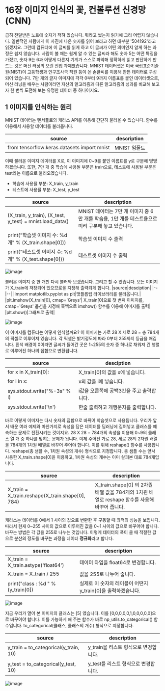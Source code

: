 # 16장 이미지 인식의 꽃, 컨볼루션 신경망(CNN)

급히 전달받은 노트에 숫자가 적혀 있습니다. 뭐라고 썼는지 읽기에 그리 어렵지 않습니다. 일반적인 사람에게 이 사진에 나온 숫자를 읽어 보라고 하면 대부분 '504192'라고 읽겠지요.
그런데 컴퓨터에 이 글씨를 읽게 하고 이 글씨가 어떤 의미인지 알게 하는 과정은 쉽지 않습니다. 사람이 볼 때는 쉽게 알 수 있는 글씨라 해도 숫자 5는 어떤 특징을 가졌고, 숫자 9는 
6과 어떻게 다른지 기계가 스스로 파악해 정확하게 읽고 판단하게 만드는 것은 머신 러닝의 오랜 진입 과제였습니다.
MNIST 데이터셋은 미국 국립표준기술원(NIST)이 고등학생과 인구조사국 직원 등이 쓴 손글씨를 이용해 만든 데이터로 구성되어 있습니다.
7만 개의 글자 이미지에 각각 0부터 9까지 이름표를 붙인 데이터셋으로, 머신 러닝을 배우는 사람이라면 자신의 알고리즘과 다른 알고리즘의 성과를 비교해 보고자 한 번씩 도전해 보는
유명한 데이터 중 하나이지요.

## 1 이미지를 인식하는 원리

MNIST 데이터는 텐서플로의 케라스 API를 이용해 간단히 불러올 수 있습니다. 함수를 이용해서 사용할 데이터를 불러옵니다.

|source|description|
|--|--|
|from tensorflow.keras.datasets import mnist|MNIST 임폴트|

이때 불러온 이미지 데이터를 X로, 이 이미지에 0~9를 붙인 이름표를 y로 구분해 명명하겠습니다. 또한, 7만 개 중 학습에 사용될 부분은 train으로, 
테스트에 사용될 부분은 test라는 이름으로 불러오겠습니다.

- 학습에 사용될 부분: X_train, y_train
- 테스트에 사용될 부분: X_test, y_test

|source|description|
|--|--|
|(X_train, y_train), (X_test, y_test) = mnist.load_data()| MNIST 데이터는 7만 개 이미지 중 6만 개를 학습용, 1만 개를 테스트용으로 미리 구분해 놓고 있습니다.|
|print("학습셋 이미지 수: %d개" % (X_train.shape[0]))|학습셋 이미지 수 출력|
|print("테스트셋 이미지 수: %d개" % (X_test.shape[0]))|테스트셋 이미지 수 출력|

![image](https://user-images.githubusercontent.com/52357235/178097945-3d8676da-9bda-43e0-945e-5449a3deeedb.png)

불러온 이미지 중 한 개만 다시 불러와 보겠습니다.
그리고 할 수 있습니다. 모든 이미지가 X_train에 저장되어 있으므로을 지정해  출력되게 합니다.
|source|desciption|
|--|--|
|import matplotlib.pyplot as plt|맷플롭립 라이브러리를 불러옵니다.|
|plt.imshow(X_train[0], cmap='Greys'| X_train[0]으로 첫 번째 이미지를, cmap='Greys' 옵션을 지정해 흑백으로 imshow() 함수를 이용해 이미지를 출력|
|plt.show()|그래프로 출력|

![image](https://user-images.githubusercontent.com/52357235/178098852-6483e264-b767-465b-b144-debe7d98fa61.png)

이 이미지를 컴퓨터는 어떻게 인식할까요?
이 이미지는 가로 28 X 세로 28 = 총 784개의 픽셀로 이루어져 있습니다. 각 픽셀은 밝기정도에 따라 0부터 255까지 등급을 매깁니다.
흰색 배경이 0이라면 글씨가 들어간 곳은 1~255의 숫자 중 하나로 채워져 긴 행렬로 이루어진 하나의 집합으로 변환됩니다.

|source|desciption|
|--|--|
|for x in X_train[0]:|X_train[0]의 값을 x에 넣습니다.|
|for i in x:|x의 값을 i에 넣습니다.|
|sys.stdout.write("%-3s" % i)|i값을 오른쪽에 공백3칸을 주고 출력합니다.|
|sys.stdout.write('\n')|한줄 출력하고 개행문자를 출력합니다.|

바로 이렇게 이미지는 다시 숫자의 집합으로 바뀌어 학습셋으로 사용됩니다. 
우리가 앞서 배운 여러 예제와 마찬가지로 속성을 담은 데이터를 딥러닝에 집어넣고 클래스를 예측하는 문제로 전환시키는 것이지요.
28 X 28 = 784개의 속성을 이용해 0~9의 클래스 열 개 중 하나를 맞히는 문제가 됩니다.
이제 주어진 가로 28, 세로 28의 2차원 배열을 784개의 1차원 배열로 바꾸어 주어야 합니다.
이를 위해 reshape() 함수를 사용합니다.
reshape(총 샘플 수, 1차원 속성의 개수) 형식으로 지정합니다. 
총 샘플 수는 앞서 사용한 X_train.shape[0]을 이용하고, 1차원 속성의 개수는 이미 살펴본 대로 784개입니다.

|source|description|
|--|--|
|X_train = X_train.reshape(X_train.shape[0], 784)|X_train.shape[0] 의 2차원 배열 값을 784개의 1차원 배열로 reshape 함수를 사용해 바꾸어 줍니다.|

케라스는 데이터를 0에서 1 사이의 값으로 변환한 후 구동할 때 최적의 성능을 보입니다. 따라서 현재 0~255 사이의 값으로 이루어진 값을 0~1 사이의 값으로 바꾸어야 합니다.
바꾸는 방법은 각 값을 255로 나누는 것입니다. 이렇게 데이터의 폭이 클 때 적절한 값으로 분산의 정도를 바꾸는 과정을 데이터 **정규화**라고 합니다.

|source|description|
|--|--|
|X_train = X_train.astype('float64')|데이터 타입을 float64로 변경합니다.|
|X_train = X_train / 255|값을 255로 나누어 줍니다.|
|print("class : %d " % (y_train[0])|실제로 이 숫자의 레이블이 어떤지 y_train[0]을 출력하겠습니다.|

![image](https://user-images.githubusercontent.com/52357235/178099866-f5c2a185-e28e-4b1b-ae65-8fa2fe79f739.png)

지금 우리가 열어 본 이미지의 클래스는 [5] 였습니다. 이를 [0,0,0,0,0,1,0,0,0,0,0]으로 바꾸어야 합니다.
이를 가능하게 해 주는 함수가 바로 np_utils.to_categorical() 함수입니다.
to_categorical(클래스, 클래스의 개수) 형식으로 지정합니다.

|source|description|
|--|--|
|y_train = to_categorical(y_train, 10)|y_train을 리스트 형식으로 변경합니다.|
|y_test = to_categorical(y_test, 10)|y_test를 리스트 형식으로 변경합니다.|


![image](https://user-images.githubusercontent.com/52357235/178099780-a6431302-4786-4983-aa9d-0c6ec5831026.png)



